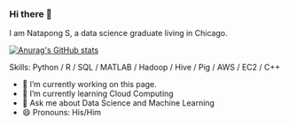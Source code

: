 ### Hi there 👋

I am Natapong S, a data science graduate living in Chicago.

[![Anurag's GitHub stats](https://github-readme-stats.vercel.app/api?username=iamnatapong55)](https://github.com/anuraghazra/github-readme-stats)

Skills: Python / R / SQL / MATLAB / Hadoop / Hive / Pig / AWS / EC2 / C++

- 🔭 I’m currently working on this page. 
- 🌱 I’m currently learning Cloud Computing 
- 💬 Ask me about Data Science and Machine Learning 
- 😄 Pronouns: His/Him 




